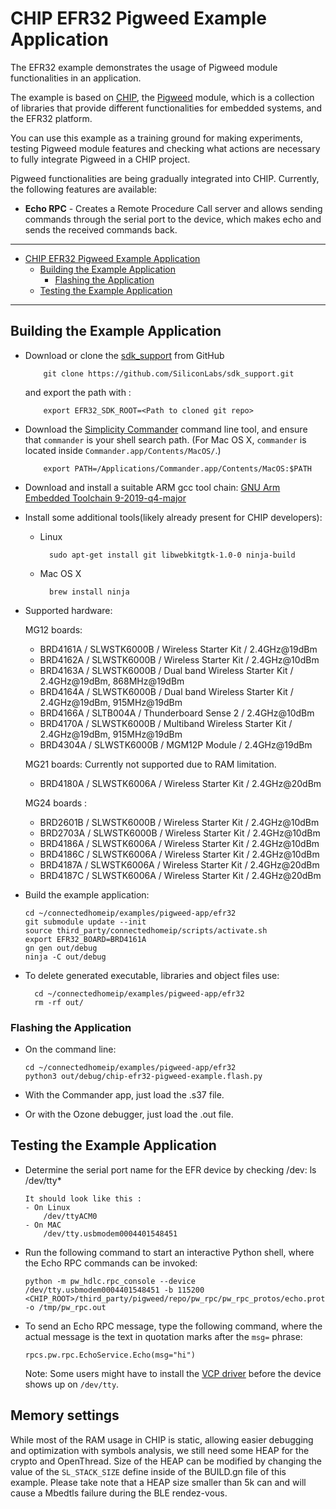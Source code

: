 # CHIP EFR32 Pigweed Example Application

The EFR32 example demonstrates the usage of Pigweed module functionalities in an
application.

The example is based on [CHIP](https://github.com/project-chip/connectedhomeip),
the [Pigweed](https://pigweed.googlesource.com/pigweed/pigweed) module, which is
a collection of libraries that provide different functionalities for embedded
systems, and the EFR32 platform.

You can use this example as a training ground for making experiments, testing
Pigweed module features and checking what actions are necessary to fully
integrate Pigweed in a CHIP project.

Pigweed functionalities are being gradually integrated into CHIP. Currently, the
following features are available:

-   **Echo RPC** - Creates a Remote Procedure Call server and allows sending
    commands through the serial port to the device, which makes echo and sends
    the received commands back.

---

-   [CHIP EFR32 Pigweed Example Application](#chip-efr32-pigweed-example-application)
    -   [Building the Example Application](#building-the-example-application)
        -   [Flashing the Application](#flashing-the-application)
    -   [Testing the Example Application](#testing-the-example-application)

---

## Building the Example Application

-   Download or clone the
    [sdk_support](https://github.com/SiliconLabs/sdk_support) from GitHub

            git clone https://github.com/SiliconLabs/sdk_support.git


    and export the path with :

            export EFR32_SDK_ROOT=<Path to cloned git repo>

-   Download the
    [Simplicity Commander](https://www.silabs.com/mcu/programming-options)
    command line tool, and ensure that `commander` is your shell search path.
    (For Mac OS X, `commander` is located inside
    `Commander.app/Contents/MacOS/`.)

            export PATH=/Applications/Commander.app/Contents/MacOS:$PATH

-   Download and install a suitable ARM gcc tool chain:
    [GNU Arm Embedded Toolchain 9-2019-q4-major](https://developer.arm.com/tools-and-software/open-source-software/developer-tools/gnu-toolchain/gnu-rm/downloads)

-   Install some additional tools(likely already present for CHIP developers):

    -   Linux

              sudo apt-get install git libwebkitgtk-1.0-0 ninja-build

    -   Mac OS X

              brew install ninja

-   Supported hardware:

    MG12 boards:

    -   BRD4161A / SLWSTK6000B / Wireless Starter Kit / 2.4GHz@19dBm
    -   BRD4162A / SLWSTK6000B / Wireless Starter Kit / 2.4GHz@10dBm
    -   BRD4163A / SLWSTK6000B / Dual band Wireless Starter Kit / 2.4GHz@19dBm,
        868MHz@19dBm
    -   BRD4164A / SLWSTK6000B / Dual band Wireless Starter Kit / 2.4GHz@19dBm,
        915MHz@19dBm
    -   BRD4166A / SLTB004A / Thunderboard Sense 2 / 2.4GHz@10dBm
    -   BRD4170A / SLWSTK6000B / Multiband Wireless Starter Kit / 2.4GHz@19dBm,
        915MHz@19dBm
    -   BRD4304A / SLWSTK6000B / MGM12P Module / 2.4GHz@19dBm

    MG21 boards: Currently not supported due to RAM limitation.

    -   BRD4180A / SLWSTK6006A / Wireless Starter Kit / 2.4GHz@20dBm

    MG24 boards :

    -   BRD2601B / SLWSTK6000B / Wireless Starter Kit / 2.4GHz@10dBm
    -   BRD2703A / SLWSTK6000B / Wireless Starter Kit / 2.4GHz@10dBm
    -   BRD4186A / SLWSTK6006A / Wireless Starter Kit / 2.4GHz@10dBm
    -   BRD4186C / SLWSTK6006A / Wireless Starter Kit / 2.4GHz@10dBm
    -   BRD4187A / SLWSTK6006A / Wireless Starter Kit / 2.4GHz@20dBm
    -   BRD4187C / SLWSTK6006A / Wireless Starter Kit / 2.4GHz@20dBm

*   Build the example application:

        cd ~/connectedhomeip/examples/pigweed-app/efr32
        git submodule update --init
        source third_party/connectedhomeip/scripts/activate.sh
        export EFR32_BOARD=BRD4161A
        gn gen out/debug
        ninja -C out/debug

-   To delete generated executable, libraries and object files use:

          cd ~/connectedhomeip/examples/pigweed-app/efr32
          rm -rf out/

### Flashing the Application

-   On the command line:

        cd ~/connectedhomeip/examples/pigweed-app/efr32
        python3 out/debug/chip-efr32-pigweed-example.flash.py

-   With the Commander app, just load the .s37 file.
-   Or with the Ozone debugger, just load the .out file.

## Testing the Example Application

-   Determine the serial port name for the EFR device by checking /dev: ls
    /dev/tty\*

        It should look like this :
        - On Linux
            /dev/ttyACM0
        - On MAC
            /dev/tty.usbmodem0004401548451

-   Run the following command to start an interactive Python shell, where the
    Echo RPC commands can be invoked:

        python -m pw_hdlc.rpc_console --device /dev/tty.usbmodem0004401548451 -b 115200 <CHIP_ROOT>/third_party/pigweed/repo/pw_rpc/pw_rpc_protos/echo.proto -o /tmp/pw_rpc.out

-   To send an Echo RPC message, type the following command, where the actual
    message is the text in quotation marks after the `msg=` phrase:

        rpcs.pw.rpc.EchoService.Echo(msg="hi")

    Note: Some users might have to install the
    [VCP driver](https://www.silabs.com/products/development-tools/software/usb-to-uart-bridge-vcp-drivers)
    before the device shows up on `/dev/tty`.

## Memory settings

While most of the RAM usage in CHIP is static, allowing easier debugging and
optimization with symbols analysis, we still need some HEAP for the crypto and
OpenThread. Size of the HEAP can be modified by changing the value of the
`SL_STACK_SIZE` define inside of the BUILD.gn file of this example. Please take
note that a HEAP size smaller than 5k can and will cause a Mbedtls failure
during the BLE rendez-vous.
